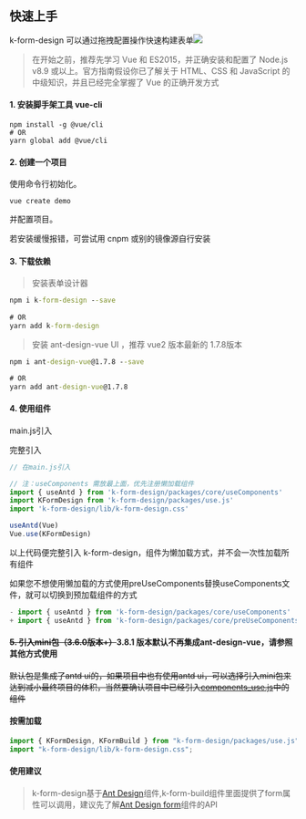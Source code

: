 
## 快速上手
k-form-design 可以通过拖拽配置操作快速构建表单![](https://img.shields.io/github/stars/Kchengz/k-form-design?style=social)
> 在开始之前，推荐先学习 Vue 和 ES2015，并正确安装和配置了 Node.js v8.9 或以上。官方指南假设你已了解关于 HTML、CSS 和 JavaScript 的中级知识，并且已经完全掌握了 Vue 的正确开发方式


#### 1. 安装脚手架工具 vue-cli
```
npm install -g @vue/cli
# OR
yarn global add @vue/cli
```

#### 2. 创建一个项目

使用命令行初始化。
```
vue create demo
```
并配置项目。

若安装缓慢报错，可尝试用 cnpm 或别的镜像源自行安装

#### 3. 下载依赖

> 安装表单设计器

```cmd
npm i k-form-design --save
 
# OR
yarn add k-form-design
```
> 安装 ant-design-vue UI ，推荐 vue2 版本最新的 1.7.8版本

```cmd
npm i ant-design-vue@1.7.8 --save

# OR
yarn add ant-design-vue@1.7.8
```



#### 4. 使用组件

main.js引入

完整引入
```javascript
// 在main.js引入

// 注：useComponents 需放最上面，优先注册懒加载组件
import { useAntd } from 'k-form-design/packages/core/useComponents'
import KFormDesign from 'k-form-design/packages/use.js'
import 'k-form-design/lib/k-form-design.css'

useAntd(Vue)
Vue.use(KFormDesign)
```
以上代码便完整引入 k-form-design，组件为懒加载方式，并不会一次性加载所有组件

如果您不想使用懒加载的方式使用preUseComponents替换useComponents文件，就可以切换到预加载组件的方式

```javascript
- import { useAntd } from 'k-form-design/packages/core/useComponents'
+ import { useAntd } from 'k-form-design/packages/core/preUseComponents'
```



#### ~~5. 引入mini包（3.6.0版本+）~~3.8.1 版本默认不再集成ant-design-vue，请参照其他方式使用

~~默认包是集成了antd ui的，如果项目中也有使用antd ui，可以选择引入mini包来达到减小最终项目的体积，当然要确认项目中已经引入[components_use.js](https://gitee.com/kcz66/k-form-design/blob/master/packages/core/components_use.js)中的组件~~

#### 按需加载

```javascript
import { KFormDesign, KFormBuild } from "k-form-design/packages/use.js";
import "k-form-design/lib/k-form-design.css";
```

#### 使用建议
> k-form-design基于[Ant Design](https://www.antdv.com/docs/vue/introduce-cn/)组件,k-form-build组件里面提供了form属性可以调用，建议先了解[Ant Design form](https://www.antdv.com/components/form-cn/#api)组件的API

